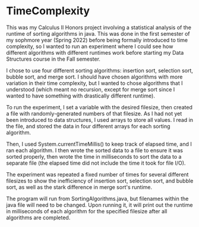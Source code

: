 # TimeComplexity

This was my Calculus II Honors project involving a statistical analysis of the runtime of sorting algorithms in java. This was done in the first semester of my sophmore year (Spring 2022) before being formally introduced to time complexity, so I wanted to run an experiment where I could see how different algorithms with different runtimes work before starting my Data Structures course in the Fall semester.

I chose to use four different sorting algorithms: insertion sort, selection sort, bubble sort, and merge sort. I should have chosen algorithms with more variation in their time complexity, but I wanted to chose algorithms that I understood (which meant no recursion, except for merge sort since I wanted to have something with drastically different runtime).

To run the experiment, I set a variable with the desired filesize, then created a file with randomly-generated numbers of that filesize. As I had not yet been introduced to data structures, I used arrays to store all values. I read in the file, and stored the data in four different arrays for each sorting algorithm.

Then, I used System.currentTimeMillis() to keep track of elapsed time, and I ran each algorithm. I then wrote the sorted data to a file to ensure it was sorted properly, then wrote the time in milliseconds to sort the data to a separate file (the elapsed time did not include the time it took for file I/O).

The experiment was repeated a fixed number of times for several different filesizes to show the inefficiency of insertion sort, selection sort, and bubble sort, as well as the stark difference in merge sort's runtime.

The program will run from SortingAlgorithms.java, but filenames within the java file will need to be changed. Upon running it, it will print out the runtime in milliseconds of each algorithm for the specified filesize after all algorithms are completed.
